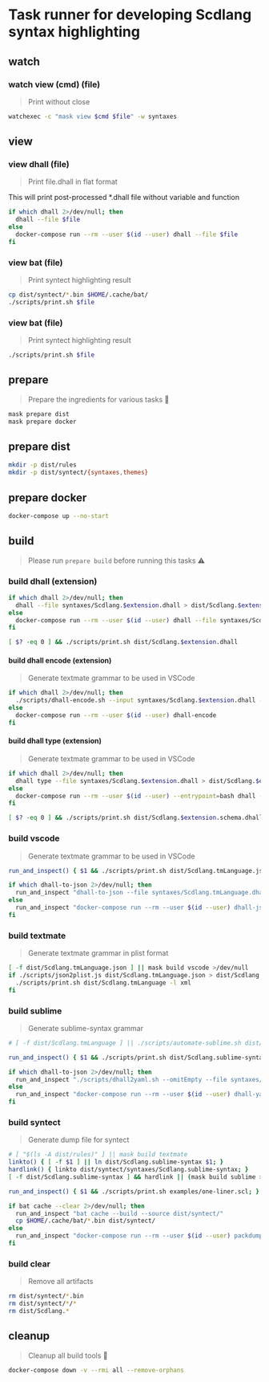 # Task runner for developing Scdlang syntax highlighting

## watch
### watch view (cmd) (file)
> Print without close

```sh
watchexec -c "mask view $cmd $file" -w syntaxes
```

## view

### view dhall (file)
> Print file.dhall in flat format

This will print post-processed *.dhall file without variable and function

```sh
if which dhall 2>/dev/null; then
  dhall --file $file
else
  docker-compose run --rm --user $(id --user) dhall --file $file
fi
```

### view bat (file)
> Print syntect highlighting result

```sh
cp dist/syntect/*.bin $HOME/.cache/bat/
./scripts/print.sh $file
```

### view bat (file)
> Print syntect highlighting result

```sh
./scripts/print.sh $file
```

## prepare
> Prepare the ingredients for various tasks 🍳

```sh
mask prepare dist
mask prepare docker
```

## prepare dist
```sh
mkdir -p dist/rules
mkdir -p dist/syntect/{syntaxes,themes}
```

## prepare docker
```sh
docker-compose up --no-start
```

<!--TODO: ## prepare import @wait-for https://github.com/dhall-lang/dhall-haskell/issues/1356-->

## build
> Please run `prepare build` before running this tasks ⚠

### build dhall (extension)

```sh
if which dhall 2>/dev/null; then
  dhall --file syntaxes/Scdlang.$extension.dhall > dist/Scdlang.$extension.dhall
else
  docker-compose run --rm --user $(id --user) dhall --file syntaxes/Scdlang.$extension.dhall > dist/Scdlang.$extension.dhall
fi

[ $? -eq 0 ] && ./scripts/print.sh dist/Scdlang.$extension.dhall
```

#### build dhall encode (extension)
> Generate textmate grammar to be used in VSCode

```sh
if which dhall 2>/dev/null; then
  ./scripts/dhall-encode.sh --input syntaxes/Scdlang.$extension.dhall --output dist/Scdlang.DHALL-$extension.bin
else
  docker-compose run --rm --user $(id --user) dhall-encode
fi
```

#### build dhall type (extension)
> Generate textmate grammar to be used in VSCode

```sh
if which dhall 2>/dev/null; then
  dhall type --file syntaxes/Scdlang.$extension.dhall > dist/Scdlang.$extension.schema.dhall
else
  docker-compose run --rm --user $(id --user) --entrypoint=bash dhall -c "dhall type --file syntaxes/Scdlang.$extension.dhall > dist/Scdlang.$extension.schema.dhall"
fi

[ $? -eq 0 ] && ./scripts/print.sh dist/Scdlang.$extension.schema.dhall
```

### build vscode
> Generate textmate grammar to be used in VSCode

```sh
run_and_inspect() { $1 && ./scripts/print.sh dist/Scdlang.tmLanguage.json; }

if which dhall-to-json 2>/dev/null; then
  run_and_inspect "dhall-to-json --file syntaxes/Scdlang.tmLanguage.dhall --pretty --output dist/Scdlang.tmLanguage.json --omitEmpty"
else
  run_and_inspect "docker-compose run --rm --user $(id --user) dhall-json"
fi
```

### build textmate
> Generate textmate grammar in plist format

```sh
[ -f dist/Scdlang.tmLanguage.json ] || mask build vscode >/dev/null
if ./scripts/json2plist.js dist/Scdlang.tmLanguage.json > dist/Scdlang.tmLanguage; then
  ./scripts/print.sh dist/Scdlang.tmLanguage -l xml
fi
```

### build sublime
> Generate sublime-syntax grammar

```sh
# [ -f dist/Scdlang.tmLanguage ] || ./scripts/automate-sublime.sh dist/Scdlang.tmLanguage dist/Scdlang.sublime-syntax

run_and_inspect() { $1 && ./scripts/print.sh dist/Scdlang.sublime-syntax; }

if which dhall-to-json 2>/dev/null; then
  run_and_inspect "./scripts/dhall2yaml.sh --omitEmpty --file syntaxes/Scdlang.sublime-syntax.dhall dist/Scdlang.sublime-syntax"
else
  run_and_inspect "docker-compose run --rm --user $(id --user) dhall-yaml"
fi
```

### build syntect
> Generate dump file for syntect

```sh
# [ "$(ls -A dist/rules)" ] || mask build textmate
linkto() { [ -f $1 ] || ln dist/Scdlang.sublime-syntax $1; }
hardlink() { linkto dist/syntect/syntaxes/Scdlang.sublime-syntax; }
[ -f dist/Scdlang.sublime-syntax ] && hardlink || (mask build sublime >/dev/null; hardlink)

run_and_inspect() { $1 && ./scripts/print.sh examples/one-liner.scl; }

if bat cache --clear 2>/dev/null; then
  run_and_inspect "bat cache --build --source dist/syntect/"
  cp $HOME/.cache/bat/*.bin dist/syntect/
else
  run_and_inspect "docker-compose run --rm --user $(id --user) packdump"
fi
```

### build clear
> Remove all artifacts

```sh
rm dist/syntect/*.bin
rm dist/syntect/*/*
rm dist/Scdlang.*
```

## cleanup
> Cleanup all build tools 🧹

```sh
docker-compose down -v --rmi all --remove-orphans
```